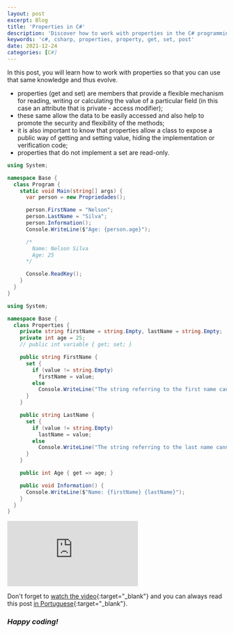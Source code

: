 ```yaml
---
layout: post
excerpt: Blog
title: 'Properties in C#'
description: 'Discover how to work with properties in the C# programming language. Get answers to your questions with the theory and examples presented.'
keywords: 'c#, csharp, properties, property, get, set, post'
date: 2021-12-24
categories: [C#]
---
```


In this post, you will learn how to work with properties so that you can use that same knowledge and thus evolve.

- properties (get and set) are members that provide a flexible mechanism for reading, writing or calculating the value of a particular field (in this case an attribute that is private - access modifier);
- these same allow the data to be easily accessed and also help to promote the security and flexibility of the methods;
- it is also important to know that properties allow a class to expose a public way of getting and setting value, hiding the implementation or verification code;
- properties that do not implement a set are read-only.

```csharp
using System;

namespace Base {
  class Program {
    static void Main(string[] args) {
      var person = new Propriedades();

      person.FirstName = "Nelson";
      person.LastName = "Silva";
      person.Information();
      Console.WriteLine($"Age: {person.age}");

      /*
        Name: Nelson Silva
        Age: 25
      */

      Console.ReadKey();
    }
  }
}
```

```csharp
using System;

namespace Base {
  class Properties {
    private string firstName = string.Empty, lastName = string.Empty;
    private int age = 25;
    // public int variable { get; set; }

    public string FirstName {
      set {
        if (value != string.Empty)
          firstName = value;
        else
          Console.WriteLine("The string referring to the first name cannot be empty.");
      }
    }

    public string LastName {
      set {
        if (value != string.Empty)
          lastName = value;
        else
          Console.WriteLine("The string referring to the last name cannot be empty.");
      }
    }

    public int Age { get => age; }

    public void Information() {
      Console.WriteLine($"Name: {firstName} {lastName}");
    }
  }
}
```

<div class="video-container">
  <iframe src="https://www.youtube.com/embed/QjvCyY5a2BM" frameborder="0" allowfullscreen></iframe>
</div>

Don't forget to [watch the video](https://youtu.be/QjvCyY5a2BM){:target="\_blank"} and you can always read this post [in Portuguese](https://caffeinealgorithm.com/blog/propriedades-em-csharp/){:target="\_blank"}.

### _Happy coding!_
